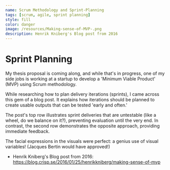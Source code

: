 ```yaml
---
name: Scrum Methodology and Sprint-Planning
tags: [scrum, agile, sprint planning]
style: fill
color: danger
image: /resources/Making-sense-of-MVP-.png
description: Henrik Kniberg's Blog post from 2016
---
```

# Sprint Planning

My thesis proposal is coming along, and while that's in progress, one of my side jobs is working at a startup to develop a 'Minimum Viable Product' (MVP) using Scrum methodology.

While researching how to plan delivery iterations (sprints), I came across this gem of a blog post. It explains how iterations should be planned to create usable outputs that can be tested 'early and often.'

The post's top row illustrates sprint deliveries that are untestable (like a wheel, do we balance on it?), preventing evaluation until the very end. In contrast, the second row demonstrates the opposite approach, providing immediate feedback. 

The facial expressions in the visuals were perfect: a genius use of visual variables! (Jacques Bertin would have approved!)

- Henrik Kniberg's Blog post from 2016: https://blog.crisp.se/2016/01/25/henrikkniberg/making-sense-of-mvp